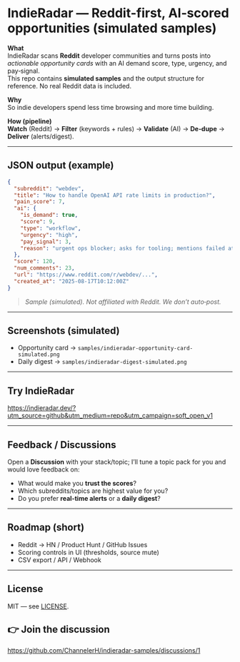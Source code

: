 # IndieRadar — Reddit-first, AI‑scored opportunities (simulated samples)

**What**  
IndieRadar scans **Reddit** developer communities and turns posts into *actionable opportunity cards* with an AI demand score, type, urgency, and pay‑signal.  
This repo contains **simulated samples** and the output structure for reference. No real Reddit data is included.

**Why**  
So indie developers spend less time browsing and more time building.

**How (pipeline)**  
**Watch** (Reddit) → **Filter** (keywords + rules) → **Validate** (AI) → **De‑dupe** → **Deliver** (alerts/digest).

---

## JSON output (example)

```json
{
  "subreddit": "webdev",
  "title": "How to handle OpenAI API rate limits in production?",
  "pain_score": 7,
  "ai": {
    "is_demand": true,
    "score": 9,
    "type": "workflow",
    "urgency": "high",
    "pay_signal": 3,
    "reason": "urgent ops blocker; asks for tooling; mentions failed attempts"
  },
  "score": 120,
  "num_comments": 23,
  "url": "https://www.reddit.com/r/webdev/...",
  "created_at": "2025-08-17T10:12:00Z"
}
```

> *Sample (simulated). Not affiliated with Reddit. We don’t auto‑post.*

---

## Screenshots (simulated)

- Opportunity card → `samples/indieradar-opportunity-card-simulated.png`  
- Daily digest → `samples/indieradar-digest-simulated.png`

---

## Try IndieRadar
https://indieradar.dev/?utm_source=github&utm_medium=repo&utm_campaign=soft_open_v1

---

## Feedback / Discussions
Open a **Discussion** with your stack/topic; I’ll tune a topic pack for you and would love feedback on:
- What would make you **trust the scores**?
- Which subreddits/topics are highest value for you?
- Do you prefer **real‑time alerts** or a **daily digest**?

---

## Roadmap (short)
- Reddit → HN / Product Hunt / GitHub Issues
- Scoring controls in UI (thresholds, source mute)
- CSV export / API / Webhook

---

## License
MIT — see [LICENSE](LICENSE).

## 👉 Join the discussion
https://github.com/ChannelerH/indieradar-samples/discussions/1
